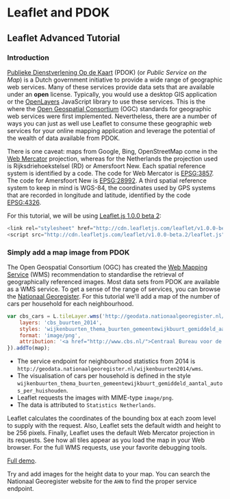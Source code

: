# Leaflet and PDOK

## Leaflet Advanced Tutorial

### Introduction

[Publieke Dienstverlening Op de Kaart](http://www.pdok.nl) (PDOK) (or _Public Service on the Map_) is a Dutch government initiative to provide a wide range of geographic web services. Many of these services provide data sets that are available under an **open** license. Typically, you would use a desktop GIS application or the [OpenLayers](http://www.openlayers.org) JavaScript library to use these services. This is the where the [Open Geospatial Consortium](http://www.opengeospatial.org) (OGC) standards for geographic web services were first implemented. Nevertheless, there are a number of ways you can just as well use Leaflet to consume these geographic web services for your online mapping application and leverage the potential of the wealth of data available from PDOK.

There is one caveat: maps from Google, Bing, OpenStreetMap come in the [Web Mercator](https://en.wikipedia.org/wiki/Web_Mercator) projection, whereas for the Netherlands the projection used is Rijksdriehoekstelsel (RD) or Amersfoort New. Each spatial reference system is identified by a code. The code for Web Mercator is [EPSG:3857](http://epsg.io/3857). The code for Amersfoort New is [EPSG:28992](http://epsg.io/28992). A third spatial reference system to keep in mind is WGS-84, the coordinates used by GPS systems that are recorded in longitude and latitude, identified by the code [EPSG:4326](http://epsg.io/4326).

For this tutorial, we will be using [Leaflet.js 1.0.0 beta 2](http://mourner.github.io/Leaflet/reference.html):

````javascript
<link rel="stylesheet" href="http://cdn.leafletjs.com/leaflet/v1.0.0-beta.2/leaflet.css" />
<script src="http://cdn.leafletjs.com/leaflet/v1.0.0-beta.2/leaflet.js"></script>
````

### Simply add a map image from PDOK

The Open Geospatial Consortium (OGC) has created the [Web Mapping Service](https://en.wikipedia.org/wiki/Web_Map_Service) (WMS) recommendation to standardise the retrieval of geographically referenced images. Most data sets from PDOK are available as a WMS service. To get a sense of the range of services, you can browse the [Nationaal Georegister](http://www.nationaalgeoregister.nl/). For this tutorial we'll add a map of the number of cars per household for each neighbourhood.

````javascript
var cbs_cars = L.tileLayer.wms('http://geodata.nationaalgeoregister.nl/wijkenbuurten2014/wms', {
    layers: 'cbs_buurten_2014',
    styles: 'wijkenbuurten_thema_buurten_gemeentewijkbuurt_gemiddeld_aantal_autos_per_huishouden',
    format: 'image/png',
    attribution: '<a href="http://www.cbs.nl/">Centraal Bureau voor de Statistiek</a>',
}).addTo(map);
````

* The service endpoint for neighbourhood statistics from 2014 is `http://geodata.nationaalgeoregister.nl/wijkenbuurten2014/wms`.
* The visualisation of cars per household is defined in the style `wijkenbuurten_thema_buurten_gemeentewijkbuurt_gemiddeld_aantal_autos_per_huishouden`.
* Leaflet requests the images with MIME-type `image/png`.
* The data is attributed to `Statistics Netherlands`.

Leaflet calculates the coordinates of the bounding box at each zoom level to supply with the request. Also, Leaflet sets the default width and height to be 256 pixels. Finally, Leaflet uses the default Web Mercator projection in its requests. See how all tiles appear as you load the map in your Web browser. For the full WMS requests, use your favorite debugging tools.

[Full demo](1/).

Try and add images for the height data to your map. You can search the Nationaal Georegister website for the `AHN` to find the proper service endpoint.
